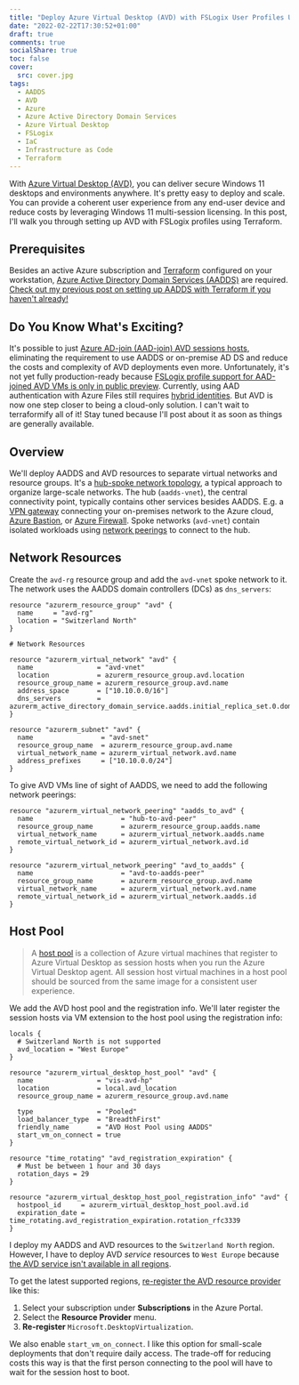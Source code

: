 ```yaml
---
title: "Deploy Azure Virtual Desktop (AVD) with FSLogix User Profiles Using Terraform and Azure Active Directory Domain Services (AADDS)"
date: "2022-02-22T17:30:52+01:00"
draft: true
comments: true
socialShare: true
toc: false
cover:
  src: cover.jpg
tags:
  - AADDS
  - AVD
  - Azure
  - Azure Active Directory Domain Services
  - Azure Virtual Desktop
  - FSLogix
  - IaC
  - Infrastructure as Code
  - Terraform
---
```


With [Azure Virtual Desktop (AVD)](https://azure.microsoft.com/en-us/services/virtual-desktop/), you can deliver secure Windows 11 desktops and environments anywhere. It's pretty easy to deploy and scale. You can provide a coherent user experience from any end-user device and reduce costs by leveraging Windows 11 multi-session licensing. In this post, I'll walk you through setting up AVD with FSLogix profiles using Terraform.

<!--more-->

## Prerequisites

Besides an active Azure subscription and [Terraform](https://www.terraform.io/) configured on your workstation, [Azure Active Directory Domain Services (AADDS)](https://azure.microsoft.com/en-us/services/active-directory-ds/) are required. [Check out my previous post on setting up AADDS with Terraform if you haven't already!](/blog/set-up-azure-active-directory-domain-services-aadds-with-terraform-updated)

## Do You Know What's Exciting?

It's possible to just [Azure AD-join (AAD-join) AVD sessions hosts](https://docs.microsoft.com/en-us/azure/architecture/example-scenario/wvd/azure-virtual-desktop-azure-active-directory-join), eliminating the requirement to use AADDS or on-premise AD DS and reduce the costs and complexity of AVD deployments even more. Unfortunately, it's not yet fully production-ready because [FSLogix profile support for AAD-joined AVD VMs is only in public preview](https://azure.microsoft.com/en-us/updates/public-preview-fslogix-profiles-support-for-azure-adjoined-vms-for-azure-virtual-desktop/). Currently, using AAD authentication with Azure Files still requires [hybrid identities](https://docs.microsoft.com/en-us/azure/active-directory/hybrid/whatis-hybrid-identity). But AVD is now one step closer to being a cloud-only solution. I can't wait to terraformify all of it! Stay tuned because I'll post about it as soon as things are generally available.

## Overview

We'll deploy AADDS and AVD resources to separate virtual networks and resource groups. It's a [hub-spoke network topology](https://docs.microsoft.com/en-us/azure/architecture/reference-architectures/hybrid-networking/hub-spoke), a typical approach to organize large-scale networks. The hub (`aadds-vnet`), the central connectivity point, typically contains other services besides AADDS. E.g. a [VPN gateway](https://azure.microsoft.com/en-us/services/vpn-gateway/) connecting your on-premises network to the Azure cloud, [Azure Bastion](https://docs.microsoft.com/en-us/azure/bastion/bastion-overview), or [Azure Firewall](https://docs.microsoft.com/en-us/azure/firewall/overview). Spoke networks (`avd-vnet`) contain isolated workloads using [network peerings](https://docs.microsoft.com/en-us/azure/virtual-network/virtual-network-peering-overview) to connect to the hub.

<!--![Hub-spoke network diagram](hub-spoke-network.png)-->

## Network Resources

Create the `avd-rg` resource group and add the `avd-vnet` spoke network to it. The network uses the AADDS domain controllers (DCs) as `dns_servers`:

```hcl
resource "azurerm_resource_group" "avd" {
  name     = "avd-rg"
  location = "Switzerland North"
}

# Network Resources

resource "azurerm_virtual_network" "avd" {
  name                = "avd-vnet"
  location            = azurerm_resource_group.avd.location
  resource_group_name = azurerm_resource_group.avd.name
  address_space       = ["10.10.0.0/16"]
  dns_servers         = azurerm_active_directory_domain_service.aadds.initial_replica_set.0.domain_controller_ip_addresses
}

resource "azurerm_subnet" "avd" {
  name                 = "avd-snet"
  resource_group_name  = azurerm_resource_group.avd.name
  virtual_network_name = azurerm_virtual_network.avd.name
  address_prefixes     = ["10.10.0.0/24"]
}
```

To give AVD VMs line of sight of AADDS, we need to add the following network peerings:

```hcl
resource "azurerm_virtual_network_peering" "aadds_to_avd" {
  name                      = "hub-to-avd-peer"
  resource_group_name       = azurerm_resource_group.aadds.name
  virtual_network_name      = azurerm_virtual_network.aadds.name
  remote_virtual_network_id = azurerm_virtual_network.avd.id
}

resource "azurerm_virtual_network_peering" "avd_to_aadds" {
  name                      = "avd-to-aadds-peer"
  resource_group_name       = azurerm_resource_group.avd.name
  virtual_network_name      = azurerm_virtual_network.avd.name
  remote_virtual_network_id = azurerm_virtual_network.aadds.id
}
```

## Host Pool

> A [host pool](https://docs.microsoft.com/en-us/azure/virtual-desktop/environment-setup#host-pools) is a collection of Azure virtual machines that register to Azure Virtual Desktop as session hosts when you run the Azure Virtual Desktop agent. All session host virtual machines in a host pool should be sourced from the same image for a consistent user experience.

We add the AVD host pool and the registration info. We'll later register the session hosts via VM extension to the host pool using the registration info:

```hcl
locals {
  # Switzerland North is not supported
  avd_location = "West Europe"
}

resource "azurerm_virtual_desktop_host_pool" "avd" {
  name                = "vis-avd-hp"
  location            = local.avd_location
  resource_group_name = azurerm_resource_group.avd.name

  type                = "Pooled"
  load_balancer_type  = "BreadthFirst"
  friendly_name       = "AVD Host Pool using AADDS"
  start_vm_on_connect = true
}

resource "time_rotating" "avd_registration_expiration" {
  # Must be between 1 hour and 30 days
  rotation_days = 29
}

resource "azurerm_virtual_desktop_host_pool_registration_info" "avd" {
  hostpool_id     = azurerm_virtual_desktop_host_pool.avd.id
  expiration_date = time_rotating.avd_registration_expiration.rotation_rfc3339
}
```

I deploy my AADDS and AVD resources to the `Switzerland North` region. However, I have to deploy AVD _service_ resources to `West Europe` because [the AVD service isn't available in all regions](https://docs.microsoft.com/en-us/azure/virtual-desktop/data-locations).

To get the latest supported regions, [re-register the AVD resource provider](https://docs.microsoft.com/en-us/azure/virtual-desktop/troubleshoot-set-up-issues#i-only-see-us-when-setting-the-location-for-my-service-objects) like this:

1. Select your subscription under **Subscriptions** in the Azure Portal.
2. Select the **Resource Provider** menu.
3. **Re-register** `Microsoft.DesktopVirtualization`.

We also enable `start_vm_on_connect`. I like this option for small-scale deployments that don't require daily access. The trade-off for reducing costs this way is that the first person connecting to the pool will have to wait for the session host to boot.
